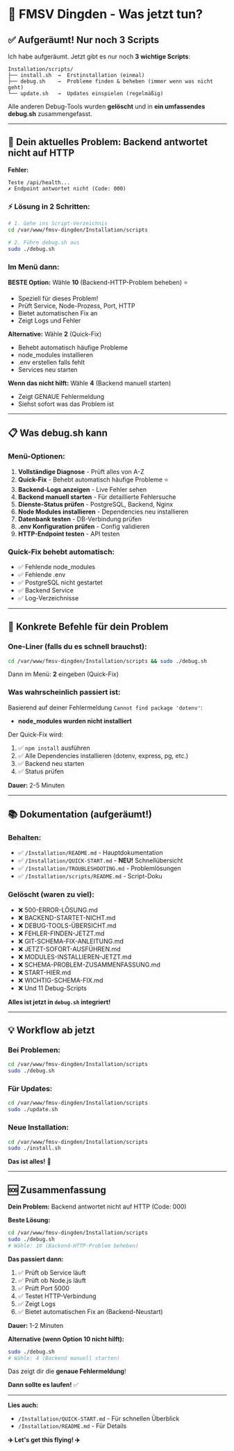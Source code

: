 # 🎯 FMSV Dingden - Was jetzt tun?

## ✅ Aufgeräumt! Nur noch 3 Scripts

Ich habe aufgeräumt. Jetzt gibt es nur noch **3 wichtige Scripts**:

```
Installation/scripts/
├── install.sh  →  Erstinstallation (einmal)
├── debug.sh    →  Probleme finden & beheben (immer wenn was nicht geht)
└── update.sh   →  Updates einspielen (regelmäßig)
```

Alle anderen Debug-Tools wurden **gelöscht** und in **ein umfassendes debug.sh** zusammengefasst.

---

## 🚀 Dein aktuelles Problem: Backend antwortet nicht auf HTTP

**Fehler:**
```
Teste /api/health...
✗ Endpoint antwortet nicht (Code: 000)
```

### ⚡ Lösung in 2 Schritten:

```bash
# 1. Gehe ins Script-Verzeichnis
cd /var/www/fmsv-dingden/Installation/scripts

# 2. Führe debug.sh aus
sudo ./debug.sh
```

### Im Menü dann:

**BESTE Option:** Wähle **10** (Backend-HTTP-Problem beheben) ⭐
- Speziell für dieses Problem!
- Prüft Service, Node-Prozess, Port, HTTP
- Bietet automatischen Fix an
- Zeigt Logs und Fehler

**Alternative:** Wähle **2** (Quick-Fix)
- Behebt automatisch häufige Probleme
- node_modules installieren
- .env erstellen falls fehlt
- Services neu starten

**Wenn das nicht hilft:** Wähle **4** (Backend manuell starten)
- Zeigt GENAUE Fehlermeldung
- Siehst sofort was das Problem ist

---

## 📋 Was debug.sh kann

### Menü-Optionen:

1. **Vollständige Diagnose** - Prüft alles von A-Z
2. **Quick-Fix** - Behebt automatisch häufige Probleme ⭐
3. **Backend-Logs anzeigen** - Live Fehler sehen
4. **Backend manuell starten** - Für detaillierte Fehlersuche
5. **Dienste-Status prüfen** - PostgreSQL, Backend, Nginx
6. **Node Modules installieren** - Dependencies neu installieren
7. **Datenbank testen** - DB-Verbindung prüfen
8. **.env Konfiguration prüfen** - Config validieren
9. **HTTP-Endpoint testen** - API testen

### Quick-Fix behebt automatisch:
- ✅ Fehlende node_modules
- ✅ Fehlende .env
- ✅ PostgreSQL nicht gestartet
- ✅ Backend Service
- ✅ Log-Verzeichnisse

---

## 🎯 Konkrete Befehle für dein Problem

### One-Liner (falls du es schnell brauchst):

```bash
cd /var/www/fmsv-dingden/Installation/scripts && sudo ./debug.sh
```

Dann im Menü: **2** eingeben (Quick-Fix)

### Was wahrscheinlich passiert ist:

Basierend auf deiner Fehlermeldung `Cannot find package 'dotenv'`:
- **node_modules wurden nicht installiert**

Der Quick-Fix wird:
1. ✅ `npm install` ausführen
2. ✅ Alle Dependencies installieren (dotenv, express, pg, etc.)
3. ✅ Backend neu starten
4. ✅ Status prüfen

**Dauer:** 2-5 Minuten

---

## 📚 Dokumentation (aufgeräumt!)

### Behalten:
- ✅ `/Installation/README.md` - Hauptdokumentation
- ✅ `/Installation/QUICK-START.md` - **NEU!** Schnellübersicht
- ✅ `/Installation/TROUBLESHOOTING.md` - Problemlösungen
- ✅ `/Installation/scripts/README.md` - Script-Doku

### Gelöscht (waren zu viel):
- ❌ 500-ERROR-LÖSUNG.md
- ❌ BACKEND-STARTET-NICHT.md
- ❌ DEBUG-TOOLS-ÜBERSICHT.md
- ❌ FEHLER-FINDEN-JETZT.md
- ❌ GIT-SCHEMA-FIX-ANLEITUNG.md
- ❌ JETZT-SOFORT-AUSFÜHREN.md
- ❌ MODULES-INSTALLIEREN-JETZT.md
- ❌ SCHEMA-PROBLEM-ZUSAMMENFASSUNG.md
- ❌ START-HIER.md
- ❌ WICHTIG-SCHEMA-FIX.md
- ❌ Und 11 Debug-Scripts

**Alles ist jetzt in `debug.sh` integriert!**

---

## 💡 Workflow ab jetzt

### Bei Problemen:
```bash
cd /var/www/fmsv-dingden/Installation/scripts
sudo ./debug.sh
```

### Für Updates:
```bash
cd /var/www/fmsv-dingden/Installation/scripts
sudo ./update.sh
```

### Neue Installation:
```bash
cd /var/www/fmsv-dingden/Installation/scripts
sudo ./install.sh
```

**Das ist alles!** 🎉

---

## 🆘 Zusammenfassung

**Dein Problem:** Backend antwortet nicht auf HTTP (Code: 000)

**Beste Lösung:**
```bash
cd /var/www/fmsv-dingden/Installation/scripts
sudo ./debug.sh
# Wähle: 10 (Backend-HTTP-Problem beheben)
```

**Das passiert dann:**
1. ✅ Prüft ob Service läuft
2. ✅ Prüft ob Node.js läuft
3. ✅ Prüft Port 5000
4. ✅ Testet HTTP-Verbindung
5. ✅ Zeigt Logs
6. ✅ Bietet automatischen Fix an (Backend-Neustart)

**Dauer:** 1-2 Minuten

**Alternative (wenn Option 10 nicht hilft):**
```bash
sudo ./debug.sh
# Wähle: 4 (Backend manuell starten)
```
Das zeigt dir die **genaue Fehlermeldung**!

**Dann sollte es laufen!** ✅

---

**Lies auch:**
- `/Installation/QUICK-START.md` - Für schnellen Überblick
- `/Installation/README.md` - Für Details

**✈️ Let's get this flying! ✈️**
